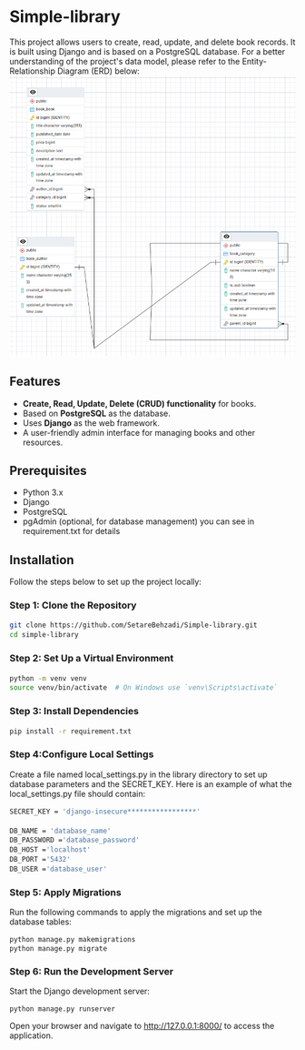 # Simple-library

This project allows users to create, read, update, and delete book records. It is built using Django and is based on a PostgreSQL database. For a better understanding of the project's data model, please refer to the Entity-Relationship Diagram (ERD) below:
![img.png](img.png)

## Features

- **Create, Read, Update, Delete (CRUD) functionality** for books.
- Based on **PostgreSQL** as the database.
- Uses **Django** as the web framework.
- A user-friendly admin interface for managing books and other resources.

## Prerequisites
- Python 3.x
- Django
- PostgreSQL
- pgAdmin (optional, for database management)
you can see in requirement.txt for details

## Installation

Follow the steps below to set up the project locally:

### Step 1: Clone the Repository

```bash
git clone https://github.com/SetareBehzadi/Simple-library.git
cd simple-library

```
### Step 2: Set Up a Virtual Environment
```bash
python -m venv venv
source venv/bin/activate  # On Windows use `venv\Scripts\activate`
```
### Step 3: Install Dependencies
```bash 
pip install -r requirement.txt
```
### Step 4:Configure Local Settings
Create a file named local_settings.py in the library directory to set up database parameters and the SECRET_KEY. Here is an example of what the local_settings.py file should contain:
```bash
SECRET_KEY = 'django-insecure*****************'

DB_NAME = 'database_name'
DB_PASSWORD ='database_password'
DB_HOST ='localhost'
DB_PORT ='5432'
DB_USER ='database_user'
```
### Step 5: Apply Migrations
Run the following commands to apply the migrations and set up the database tables:
```
python manage.py makemigrations
python manage.py migrate
```
### Step 6: Run the Development Server
Start the Django development server:
```
python manage.py runserver
```
Open your browser and navigate to http://127.0.0.1:8000/ to access the application.
